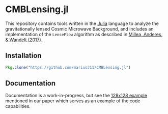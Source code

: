 # CMBLensing.jl

This repository contains tools written in the [Julia](https://julialang.org/) language to analyze the gravitationally lensed Cosmic Microwave Background, and includes an implementation of the `LenseFlow`  algorithm as described in [Millea, Anderes, & Wandelt (2017)](https://arxiv.org/abs/1708.06753). 


## Installation

```julia
Pkg.clone("https://github.com/marius311/CMBLensing.jl")
```

## Documentation

Documentation is a work-in-progress, but see the [128x128 example](nb/jointmax_128example/jointmax_128example.ipynb) mentioned in our paper which serves as an example of the code capabilities. 

